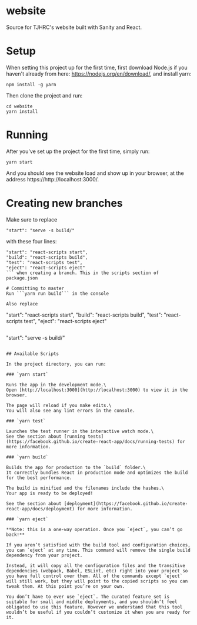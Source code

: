 # website
 
Source for TJHRC's website built with Sanity and React.

# Setup
When setting this project up for the first time, first download Node.js if you haven't already from here: https://nodejs.org/en/download/, and install yarn:

```
npm install -g yarn
```

Then clone the project and run:
```
cd website
yarn install
```

# Running
After you've set up the project for the first time, simply run:
```
yarn start
```
And you should see the website load and show up in your browser, at the address https://http://localhost:3000/. 

# Creating new branches
Make sure to replace 
```
"start": "serve -s build/"
```
 with these four lines:     
```
"start": "react-scripts start",
"build": "react-scripts build",
"test": "react-scripts test",
"eject": "react-scripts eject"
``` when creating a branch. This in the scripts section of package.json

# Committing to master
Run ```yarn run build``` in the console

Also replace 
```
"start": "react-scripts start",
"build": "react-scripts build",
"test": "react-scripts test",
"eject": "react-scripts eject"
``` with 
```
"start": "serve -s build/"
``` in the scripts section of package.json

## Available Scripts

In the project directory, you can run:

### `yarn start`

Runs the app in the development mode.\
Open [http://localhost:3000](http://localhost:3000) to view it in the browser.

The page will reload if you make edits.\
You will also see any lint errors in the console.

### `yarn test`

Launches the test runner in the interactive watch mode.\
See the section about [running tests](https://facebook.github.io/create-react-app/docs/running-tests) for more information.

### `yarn build`

Builds the app for production to the `build` folder.\
It correctly bundles React in production mode and optimizes the build for the best performance.

The build is minified and the filenames include the hashes.\
Your app is ready to be deployed!

See the section about [deployment](https://facebook.github.io/create-react-app/docs/deployment) for more information.

### `yarn eject`

**Note: this is a one-way operation. Once you `eject`, you can’t go back!**

If you aren’t satisfied with the build tool and configuration choices, you can `eject` at any time. This command will remove the single build dependency from your project.

Instead, it will copy all the configuration files and the transitive dependencies (webpack, Babel, ESLint, etc) right into your project so you have full control over them. All of the commands except `eject` will still work, but they will point to the copied scripts so you can tweak them. At this point you’re on your own.

You don’t have to ever use `eject`. The curated feature set is suitable for small and middle deployments, and you shouldn’t feel obligated to use this feature. However we understand that this tool wouldn’t be useful if you couldn’t customize it when you are ready for it.

